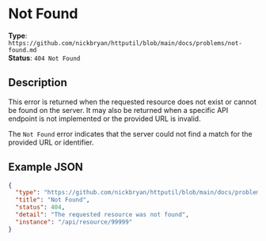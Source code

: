 # Not Found

**Type**: `https://github.com/nickbryan/httputil/blob/main/docs/problems/not-found.md`  
**Status**: `404 Not Found`

## Description

This error is returned when the requested resource does not exist or cannot be found on the server. It may also be returned when a specific API endpoint is not implemented or the provided URL is invalid.

The `Not Found` error indicates that the server could not find a match for the provided URL or identifier.

## Example JSON

```json
{
  "type": "https://github.com/nickbryan/httputil/blob/main/docs/problems/not-found.md",
  "title": "Not Found",
  "status": 404,
  "detail": "The requested resource was not found",
  "instance": "/api/resource/99999"
}
```
